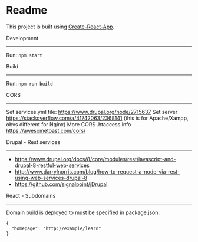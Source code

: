 # Readme

This project is built using [Create-React-App](https://github.com/facebook/create-react-app).

Development
_____
Run: `npm start`

Build
_____
Run: `npm run build`

CORS
_____
Set services.yml file: https://www.drupal.org/node/2715637
Set server https://stackoverflow.com/a/41742063/2368141 (this is for Apache/Xampp, obvs different for Nginx)
More CORS .htaccess info https://awesometoast.com/cors/

Drupal - Rest services
_____
- https://www.drupal.org/docs/8/core/modules/rest/javascript-and-drupal-8-restful-web-services
- http://www.darrylnorris.com/blog/how-to-request-a-node-via-rest-using-web-services-drupal-8
- https://github.com/signalpoint/jDrupal

React - Subdomains
_____
Domain build is deployed to must be specified in package.json: 
```
{
  "homepage": "http://example/learn"
}
```



